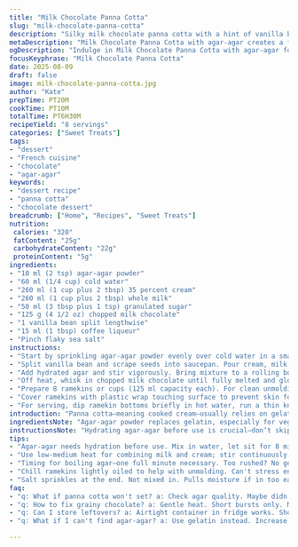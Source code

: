 ```yaml
---
title: "Milk Chocolate Panna Cotta"
slug: "milk-chocolate-panna-cotta"
description: "Silky milk chocolate panna cotta with a hint of vanilla bean and a splash of coffee liqueur. Replaced traditional gelatin with agar-agar for a firmer texture. Reduced cream quantity by 30% and adjusted sugar for balanced sweetness. Finished with a sprinkle of sea salt for contrast. Perfected steps to avoid grainy or watery results. Emphasizes sensory cues like gloss on chocolate and jiggle of set dessert. Practical tips for substitutions and unmolding without damage."
metaDescription: "Milk Chocolate Panna Cotta with agar-agar creates a firm texture, balanced sweetness, and a touch of coffee liqueur. Unique dessert, perfect for special occasions."
ogDescription: "Indulge in Milk Chocolate Panna Cotta with agar-agar for texture, hints of vanilla and coffee liqueur. A firm yet silky treat for any gathering."
focusKeyphrase: "Milk Chocolate Panna Cotta"
date: 2025-08-09
draft: false
image: milk-chocolate-panna-cotta.jpg
author: "Kate"
prepTime: PT20M
cookTime: PT10M
totalTime: PT6H30M
recipeYield: "8 servings"
categories: ["Sweet Treats"]
tags:
- "dessert"
- "French cuisine"
- "chocolate"
- "agar-agar"
keywords:
- "dessert recipe"
- "panna cotta"
- "chocolate dessert"
breadcrumb: ["Home", "Recipes", "Sweet Treats"]
nutrition: 
 calories: "320"
 fatContent: "25g"
 carbohydrateContent: "22g"
 proteinContent: "5g"
ingredients:
- "10 ml (2 tsp) agar-agar powder"
- "60 ml (1/4 cup) cold water"
- "260 ml (1 cup plus 2 tbsp) 35 percent cream"
- "260 ml (1 cup plus 2 tbsp) whole milk"
- "50 ml (3 tbsp plus 1 tsp) granulated sugar"
- "125 g (4 1/2 oz) chopped milk chocolate"
- "1 vanilla bean split lengthwise"
- "15 ml (1 tbsp) coffee liqueur"
- "Pinch flaky sea salt"
instructions:
- "Start by sprinkling agar-agar powder evenly over cold water in a small bowl. Let hydrate for 8 minutes. Agar needs a bit more time than gelatin; critical for proper setting."
- "Split vanilla bean and scrape seeds into saucepan. Pour cream, milk, and sugar over vanilla. Warm slowly on medium heat, stirring constantly. Watch sugar dissolve completely—no gritty bits allowed. Remove just before it reaches a gentle simmer; bubbles forming at edges signal almost there."
- "Add hydrated agar and stir vigorously. Bring mixture to a rolling boil while whisking. Essential step; agar activates only with sustained boil. Boil for exactly 1 minute—no more, no less. Timing here seals the deal; agar turns liquid to gel."
- "Off heat, whisk in chopped milk chocolate until fully melted and glossy. If chocolate looks grainy, heat gently in short bursts to restore shine. Add coffee liqueur and stir."
- "Prepare 8 ramekins or cups (125 ml capacity each). For clean unmolding, lightly oil containers or chill and run warm water over outside before demolding. Fill quickly; mixture sets fast once starting to cool."
- "Cover ramekins with plastic wrap touching surface to prevent skin formation. Refrigerate minimum 6 hours. To test readiness, a gentle shake should show slight wobble without liquid movement underneath."
- "For serving, dip ramekin bottoms briefly in hot water, run a thin knife around edges, and invert onto plate. Sprinkle sea salt on top immediately—salt cuts sweetness, adds crunch contrast."
introduction: "Panna cotta—meaning cooked cream—usually relies on gelatin, but agar-agar offers a vegetable-based alternative that firms more rapidly and resists melting. Here, milk chocolate replaces traditional dark, dialing sweetness down by lowering sugar by a third. Vanilla bean seeds infuse aromatic warmth, cutting through the milky softness. A touch of coffee liqueur deepens flavor without overwhelming. Expect a dessert that jiggles lightly yet holds shape solidly—no wobble resembling jelly dessert fail. Uses sensory clues, like cooling gloss on chocolate and small bubbles signaling boil. Avoid the trap of lazy stirring; both agar and chocolate require respect—patience pays in final texture. Refrigeration time is lengthy but non-negotiable; breaker of shortcuts. Keeps well, great for prepping ahead."
ingredientsNote: "Agar-agar powder replaces gelatin, especially for vegetarians and those avoiding animal products. Agar gels differently: needs boiling to activate, firm texture, less jiggle. If you can’t find agar, use 15 ml gelatin but increase chilling time slightly. I reduced cream volume by ~30% and adjusted to balance texture—a leaner panna cotta that’s lighter but still luscious. Milk chocolate adds milk fats and sugar—choose quality bars with at least 35% cocoa solids. Vanilla bean gives fresher flavor than extracts; if unavailable, 5 ml pure vanilla extract is acceptable but less intense. Coffee liqueur optional but adds depth; swap for espresso shot or omit if preferred. Sprinkle flaky sea salt just before serving—don’t mix in. It heightens the chocolate’s character and cuts through sweetness."
instructionsNote: "Hydrating agar-agar before use is crucial—don’t skip or it won’t set properly. Heating cream and milk with vanilla and sugar needs attention: heat low-medium, stir continuously to avoid boiling over or scalding bottom. Sugar must dissolve fully—check by rubbing between fingers, smooth, no granules—before proceeding. Agar requires active boiling for activation; a rolling boil one full minute seals the gel network. Rushing this step brings liquid failures or weak set. Chocolate must melt off-heat to avoid seizing. Whisk gently but thoroughly to dissolve all chunks. Pour mixture immediately once smooth, or agar begins setting fast and clumps form. Covering prevents drying skin, which causes unsightly lumps. Refrigerate at least 6 hours—tentative jiggle without liquid pooling underneath confirms readiness. If unmolding, warm water bath softens surface for ease—don’t skip knife edge, often the culprit if panna cotta tears or sticks. Salt toppers last moment only: salt pulls moisture if mixed too soon, ruining texture."
tips:
- "Agar-agar needs hydration before use. Mix in water, let sit for 8 minutes. Critical. Otherwise, panna cotta won’t set well. Watch closely when doing this."
- "Use low-medium heat for combining milk and cream; stir continuously. Sugar must dissolve fully. No gritty texture allowed. Rub it between fingers. Should be smooth."
- "Timing for boiling agar—one full minute necessary. Too rushed? No gel. Watch for rolling bubbles. Whole house can smell divine but focus on boiling."
- "Chill ramekins lightly oiled to help with unmolding. Can't stress enough. Warm water runs on outside before inverting. Make sure you do the knife edge trick."
- "Salt sprinkles at the end. Not mixed in. Pulls moisture if in too early. Want that sharp contrast with sweetness. It’s all about timing on serve."
faq:
- "q: What if panna cotta won't set? a: Check agar quality. Maybe didn’t boil long enough. Hydration step skipped can be a problem too. Aim for rolling boil."
- "q: How to fix grainy chocolate? a: Gentle heat. Short bursts only. Might need to add more cream to smooth out. Focus on the melting process."
- "q: Can I store leftovers? a: Airtight container in fridge works. Should last 3-5 days. Also can freeze. Texture changes slightly, but still tasty."
- "q: What if I can't find agar-agar? a: Use gelatin instead. Increase chilling time though. Not a direct substitute. Textures differ—play around for what works."

---
```

